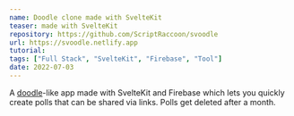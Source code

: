 ```yaml
---
name: Doodle clone made with SvelteKit
teaser: made with SvelteKit
repository: https://github.com/ScriptRaccoon/svoodle
url: https://svoodle.netlify.app
tutorial:
tags: ["Full Stack", "SvelteKit", "Firebase", "Tool"]
date: 2022-07-03
---
```


A <a href='https://doodle.com' target='_blank'>doodle</a>-like app made with SvelteKit and Firebase which lets you quickly create polls that can be shared via links. Polls get deleted after a month.
